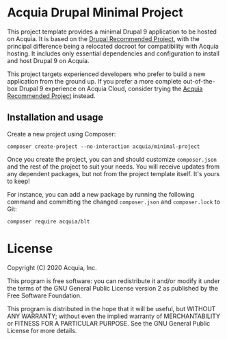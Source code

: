 Acquia Drupal Minimal Project
====

This project template provides a minimal Drupal 9 application to be hosted on Acquia. It is based on the [Drupal Recommended Project](https://github.com/drupal/recommended-project/tree/9.0.x), with the principal difference being a relocated docroot for compatibility with Acquia hosting. It includes only essential dependencies and configuration to install and host Drupal 9 on Acquia.

This project targets experienced developers who prefer to build a new application from the ground up. If you prefer a more complete out-of-the-box Drupal 9 experience on Acquia Cloud, consider trying the [Acquia Recommended Project](https://github.com/acquia/recommended-project) instead.

## Installation and usage

Create a new project using Composer:
```
composer create-project --no-interaction acquia/minimal-project
```

Once you create the project, you can and should customize `composer.json` and the rest of the project to suit your needs. You will receive updates from any dependent packages, but not from the project template itself. It's yours to keep!

For instance, you can add a new package by running the following command and committing the changed `composer.json` and `composer.lock` to Git:
```
composer require acquia/blt
```

# License

Copyright (C) 2020 Acquia, Inc.

This program is free software: you can redistribute it and/or modify it under the terms of the GNU General Public License version 2 as published by the Free Software Foundation.

This program is distributed in the hope that it will be useful, but WITHOUT ANY WARRANTY; without even the implied warranty of MERCHANTABILITY or FITNESS FOR A PARTICULAR PURPOSE.  See the GNU General Public License for more details.
